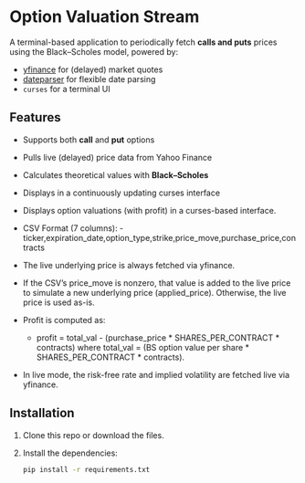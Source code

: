 # Option Valuation Stream

A terminal-based application to periodically fetch **calls and puts** prices using the Black–Scholes model, powered by:

- [yfinance](https://pypi.org/project/yfinance/) for (delayed) market quotes
- [dateparser](https://pypi.org/project/dateparser/) for flexible date parsing
- `curses` for a terminal UI

## Features

- Supports both **call** and **put** options
- Pulls live (delayed) price data from Yahoo Finance
- Calculates theoretical values with **Black–Scholes**
- Displays in a continuously updating curses interface
- Displays option valuations (with profit) in a curses-based interface.
    
- CSV Format (7 columns):
      - ticker,expiration_date,option_type,strike,price_move,purchase_price,contracts
      
- The live underlying price is always fetched via yfinance.
- If the CSV’s price_move is nonzero, that value is added to the live price to simulate
    a new underlying price (applied_price). Otherwise, the live price is used as-is.
    
- Profit is computed as:
    - profit = total_val - (purchase_price * SHARES_PER_CONTRACT * contracts)
    where total_val = (BS option value per share * SHARES_PER_CONTRACT * contracts).
    
- In live mode, the risk-free rate and implied volatility are fetched live via yfinance.
    

## Installation

1. Clone this repo or download the files.
2. Install the dependencies:

   ```bash
   pip install -r requirements.txt